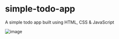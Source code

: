 # simple-todo-app
A simple todo app built using HTML, CSS &amp; JavaScript

![image](https://user-images.githubusercontent.com/65973895/129024329-53620d75-a7b5-4c3d-a2e2-49c428d721d3.png)


